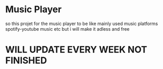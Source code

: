 # Music Player

so this projet for the music player to be like mainly used music platforms spotify-youtube music etc but i will make it adless and free 

# WILL UPDATE EVERY WEEK NOT FINISHED

